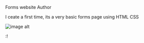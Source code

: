 Forms website
Author
<p> I ceate a first time, its a very basic forms page using HTML CSS </p>

![image alt](https://github.com/Aadarshkumarsingh8084/form/blob/dfa83c014043a5c620ca77c6bb43798570971f63/Screenshot%202025-03-23%20093313.png)

:!






